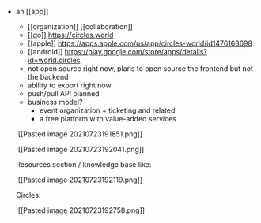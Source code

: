 - an [[app]]
	- [[organization]] [[collaboration]]
	- [[go]] https://circles.world
	- [[apple]] https://apps.apple.com/us/app/circles-world/id1476168698 
	- [[android]] https://play.google.com/store/apps/details?id=world.circles 
	- not open source right now, plans to open source the frontend but not the backend
	- ability to export right now
	- push/pull API planned
	- business model?
		- event organization + ticketing and related
		- a free platform with value-added services
		
	![[Pasted image 20210723191851.png]]
	
	![[Pasted image 20210723192041.png]]
	
	Resources section / knowledge base like:
	
	![[Pasted image 20210723192119.png]]
	
	Circles:
	
	![[Pasted image 20210723192758.png]]